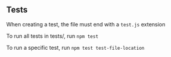 ## Tests
When creating a test, the file must end with a `test.js` extension

To run all tests in tests/, 
run `npm test`

To run a specific test,
run `npm test test-file-location`

